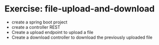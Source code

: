 # Exercise: file-upload-and-download

* create a spring boot project
* create a controller REST
* Create a upload endpoint to upload a file
* Create a download controller to download the previously uploaded file
